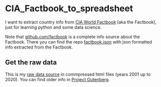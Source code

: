 # CIA_Factbook_to_spreadsheet
I want to extract country info from [CIA World Factbook](https://www.cia.gov/the-world-factbook/) (aka the Factbook), just for learning python and some data science. 

Note that [github.com/factbook](https://github.com/factbook) is a complete info source about the Factbook. There you can find the repo [factbook.json](https://github.com/factbook/factbook.json.git) with json formatted info extracted from the Factbook.

## Get the raw data

This is my [raw data source](https://www.cia.gov/the-world-factbook/about/archives/) in commpressed html files (years 2001 up to 2020). You can find older info in [Project Gutenberg](https://www.gutenberg.org/).


